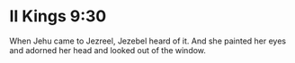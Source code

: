 # II Kings 9:30

When Jehu came to Jezreel, Jezebel heard of it. And she painted her eyes and adorned her head and looked out of the window.

